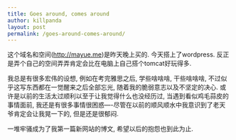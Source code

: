 ```yaml
---
title: Goes around, comes around
author: killpanda
layout: post
permalink: /goes-around-comes-around/
---
```

这个域名和空间(<http://mayue.me>)是昨天晚上买的. 今天搭上了wordpress. 反正是弄个自己的空间弄弄肯定会比在电脑上自己搭个tomcat好玩得多.

我总是有很多宏伟的设想, 例如在考完雅思之后, 学些啥啥啥, 干些啥啥啥, 不过似乎这写东西都在一觉醒来之后全部忘光, 随着我的脆弱意志以及不坚定的决心. 或许是以前的生活太过顺利以至于让我觉得什么也没经历过, 当遇到看似鸡毛蒜皮的事情面前, 我还是有很多事情很困惑—-尽管在以前的顺风顺水中我意识到了老天爷肯定会让我晃一下的, 但是还是很郁闷.

一堆牢骚成为了我第一篇新网站的博文, 希望以后的抱怨也到此为止.
